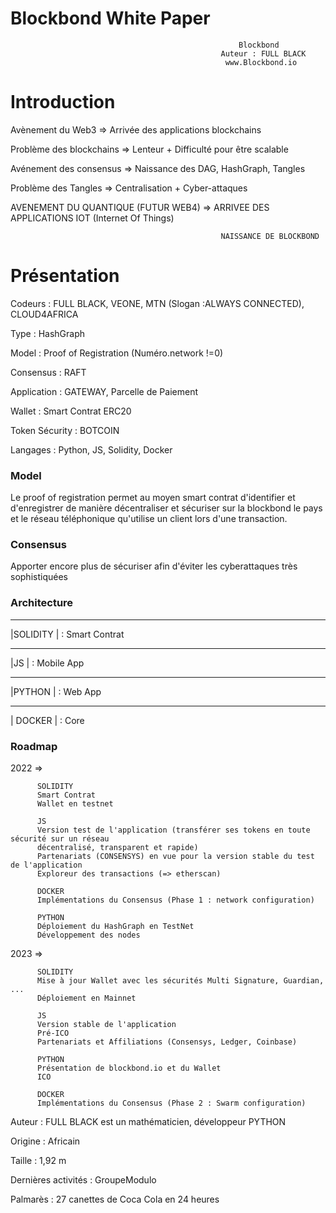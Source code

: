 # Blockbond White Paper
                                                       Blockbond
                                                   Auteur : FULL BLACK
                                                    www.Blockbond.io


# Introduction

Avènement du Web3 => Arrivée des applications blockchains

Problème des blockchains => Lenteur + Difficulté pour être scalable

Avénement des consensus => Naissance des DAG, HashGraph, Tangles

Problème des Tangles => Centralisation + Cyber-attaques

AVENEMENT DU QUANTIQUE (FUTUR WEB4) => ARRIVEE DES APPLICATIONS IOT (Internet Of Things)

                                                   NAISSANCE DE BLOCKBOND
                                                   
                       
                       
# Présentation

Codeurs : FULL BLACK, VEONE, MTN (Slogan :ALWAYS CONNECTED), CLOUD4AFRICA

Type : HashGraph

Model : Proof of Registration (Numéro.network !=0)

Consensus : RAFT

Application : GATEWAY, Parcelle de Paiement

Wallet : Smart Contrat ERC20

Token Sécurity : BOTCOIN

Langages : Python, JS, Solidity, Docker



### Model

Le proof of registration permet au moyen smart contrat d'identifier et d'enregistrer de manière décentraliser et sécuriser sur la blockbond le pays et le réseau téléphonique qu'utilise un client lors d'une transaction.


### Consensus

Apporter encore plus de sécuriser afin d'éviter les cyberattaques très sophistiquées


### Architecture


 _______
|SOLIDITY  | : Smart Contrat
 _______ 
|JS    |     : Mobile App
 _______ 
|PYTHON    | : Web App
 _______ 
|  DOCKER  | : Core






### Roadmap

2022 => 
        
        
          SOLIDITY
          Smart Contrat
          Wallet en testnet

          JS
          Version test de l'application (transférer ses tokens en toute sécurité sur un réseau
          décentralisé, transparent et rapide)
          Partenariats (CONSENSYS) en vue pour la version stable du test de l'application
          Exploreur des transactions (=> etherscan)

          DOCKER
          Implémentations du Consensus (Phase 1 : network configuration)

          PYTHON
          Déploiement du HashGraph en TestNet
          Développement des nodes

        

2023 => 
         
        
          SOLIDITY
          Mise à jour Wallet avec les sécurités Multi Signature, Guardian, ...
          Déploiement en Mainnet

          JS
          Version stable de l'application
          Pré-ICO
          Partenariats et Affiliations (Consensys, Ledger, Coinbase)

          PYTHON
          Présentation de blockbond.io et du Wallet
          ICO

          DOCKER
          Implémentations du Consensus (Phase 2 : Swarm configuration)

        


Auteur : FULL BLACK est un mathématicien, développeur PYTHON

Origine : Africain

Taille : 1,92 m

Dernières activités : GroupeModulo

Palmarès : 27 canettes de Coca Cola en 24 heures





